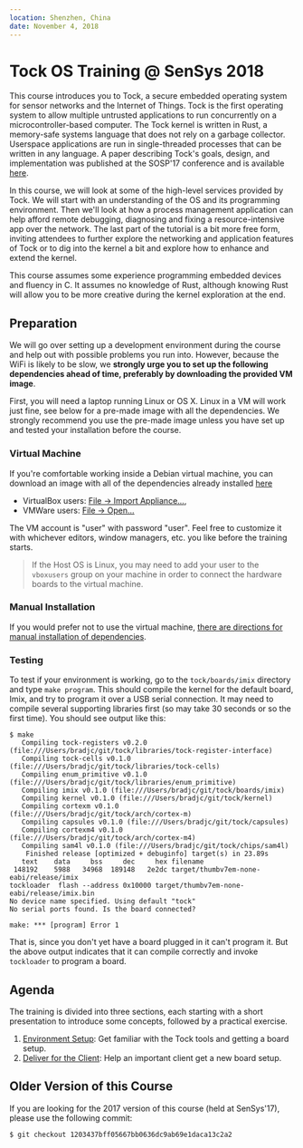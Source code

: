 ```yaml
---
location: Shenzhen, China
date: November 4, 2018
---
```


# Tock OS Training @ SenSys 2018

This course introduces you to Tock, a secure embedded operating system for
sensor networks and the Internet of Things. Tock is the first operating system
to allow multiple untrusted applications to run concurrently on a
microcontroller-based computer. The Tock kernel is written in Rust, a
memory-safe systems language that does not rely on a garbage collector.
Userspace applications are run in single-threaded processes that can be written
in any language. A paper describing Tock's goals, design, and implementation was
published at the SOSP'17 conference and is available
[here](https://www.amitlevy.com/papers/tock-sosp2017.pdf).

In this course, we will look at some of the high-level services provided by Tock.
We will start with an understanding of the OS and its programming environment.
Then we'll look at how a process management application can help afford remote
debugging, diagnosing and fixing a resource-intensive app over the network.
The last part of the tutorial is a bit more free form, inviting attendees to
further explore the networking and application features of Tock or to dig into
the kernel a bit and explore how to enhance and extend the kernel.

This course assumes some experience programming embedded devices and fluency in C.
It assumes no knowledge of Rust, although knowing Rust will allow you to be
more creative during the kernel exploration at the end.

## Preparation

We will go over setting up a development environment during the course and help
out with possible problems you run into. However, because the WiFi is likely to
be slow, we **strongly urge you to set up the following dependencies ahead of
time, preferably by downloading the provided VM image**.

First, you will need a laptop running Linux or OS X. Linux in a VM will work
just fine, see below for a pre-made image with all the dependencies. We strongly
recommend you use the pre-made image unless you have set up and tested your
installation before the course.

### Virtual Machine

If you're comfortable working inside a Debian virtual machine, you can download
an image with all of the dependencies already installed
[here](http://www.scs.stanford.edu/~alevy/Tock.ova)

 * VirtualBox users: [File → Import Appliance...](https://docs.oracle.com/cd/E26217_01/E26796/html/qs-import-vm.html),
 * VMWare users: [File → Open...](https://pubs.vmware.com/workstation-9/index.jsp?topic=%2Fcom.vmware.ws.using.doc%2FGUID-DDCBE9C0-0EC9-4D09-8042-18436DA62F7A.html)

The VM account is "user" with password "user". Feel free to customize it with
whichever editors, window managers, etc. you like before the training starts.

> If the Host OS is Linux, you may need to add your user to the `vboxusers`
> group on your machine in order to connect the hardware boards to the virtual
> machine.

### Manual Installation

If you would prefer not to use the virtual machine,
[there are directions for manual installation of dependencies](manual_installation.md).

### Testing

To test if your environment is working, go to the `tock/boards/imix` directory
and type `make program`. This should compile the kernel for the default board,
Imix, and try to program it over a USB serial connection. It may need to compile
several supporting libraries first (so may take 30 seconds or so the first
time). You should see output like this:

```
$ make
   Compiling tock-registers v0.2.0 (file:///Users/bradjc/git/tock/libraries/tock-register-interface)
   Compiling tock-cells v0.1.0 (file:///Users/bradjc/git/tock/libraries/tock-cells)
   Compiling enum_primitive v0.1.0 (file:///Users/bradjc/git/tock/libraries/enum_primitive)
   Compiling imix v0.1.0 (file:///Users/bradjc/git/tock/boards/imix)
   Compiling kernel v0.1.0 (file:///Users/bradjc/git/tock/kernel)
   Compiling cortexm v0.1.0 (file:///Users/bradjc/git/tock/arch/cortex-m)
   Compiling capsules v0.1.0 (file:///Users/bradjc/git/tock/capsules)
   Compiling cortexm4 v0.1.0 (file:///Users/bradjc/git/tock/arch/cortex-m4)
   Compiling sam4l v0.1.0 (file:///Users/bradjc/git/tock/chips/sam4l)
    Finished release [optimized + debuginfo] target(s) in 23.89s
   text    data     bss     dec     hex filename
 148192    5988   34968  189148   2e2dc target/thumbv7em-none-eabi/release/imix
tockloader  flash --address 0x10000 target/thumbv7em-none-eabi/release/imix.bin
No device name specified. Using default "tock"
No serial ports found. Is the board connected?

make: *** [program] Error 1
```

That is, since you don't yet have a board plugged in it can't program it. But
the above output indicates that it can compile correctly and invoke `tockloader`
to program a board.

## Agenda

The training is divided into three sections, each starting with a short
presentation to introduce some concepts, followed by a practical exercise.

1. [Environment Setup](environment.md): Get familiar with the Tock tools
   and getting a board setup.
2. [Deliver for the Client](client.md): Help an important client get a
   new board setup.



## Older Version of this Course

If you are looking for the 2017 version of this course (held at SenSys'17),
please use the following commit:

```bash
$ git checkout 1203437bff05667bb0636dc9ab69e1daca13c2a2
```

